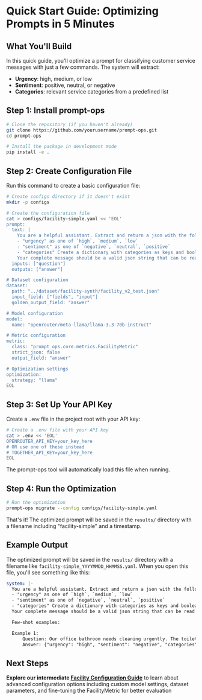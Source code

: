 # Quick Start Guide: Optimizing Prompts in 5 Minutes

## What You'll Build

In this quick guide, you'll optimize a prompt for classifying customer service messages with just a few commands. The system will extract:

- **Urgency**: high, medium, or low
- **Sentiment**: positive, neutral, or negative
- **Categories**: relevant service categories from a predefined list

## Step 1: Install prompt-ops

```bash
# Clone the repository (if you haven't already)
git clone https://github.com/yourusername/prompt-ops.git
cd prompt-ops

# Install the package in development mode
pip install -e .
```

## Step 2: Create Configuration File

Run this command to create a basic configuration file:

````bash
# Create configs directory if it doesn't exist
mkdir -p configs

# Create the configuration file
cat > configs/facility-simple.yaml << 'EOL'
prompt:
  text: |
    You are a helpful assistant. Extract and return a json with the following keys and values:
    - "urgency" as one of `high`, `medium`, `low`
    - "sentiment" as one of `negative`, `neutral`, `positive`
    - "categories" Create a dictionary with categories as keys and boolean values (True/False), where the value indicates whether the category is one of the best matching support category tags from: `emergency_repair_services`, `routine_maintenance_requests`, `quality_and_safety_concerns`, `specialized_cleaning_services`, `general_inquiries`, `sustainability_and_environmental_practices`, `training_and_support_requests`, `cleaning_services_scheduling`, `customer_feedback_and_complaints`, `facility_management_issues`
    Your complete message should be a valid json string that can be read directly and only contain the keys mentioned in the list above. Never enclose it in ```json...```, no newlines, no unnessacary whitespaces.
  inputs: ["question"]
  outputs: ["answer"]

# Dataset configuration
dataset:
  path: "../dataset/facility-synth/facility_v2_test.json"
  input_field: ["fields", "input"]
  golden_output_field: "answer"

# Model configuration
model:
  name: "openrouter/meta-llama/llama-3.3-70b-instruct"

# Metric configuration
metric:
  class: "prompt_ops.core.metrics.FacilityMetric"
  strict_json: false
  output_field: "answer"

# Optimization settings
optimization:
  strategy: "llama"
EOL
````

## Step 3: Set Up Your API Key

Create a `.env` file in the project root with your API key:

```bash
# Create a .env file with your API key
cat > .env << 'EOL'
OPENROUTER_API_KEY=your_key_here
# OR use one of these instead
# TOGETHER_API_KEY=your_key_here
EOL
```

The prompt-ops tool will automatically load this file when running.

## Step 4: Run the Optimization

```bash
# Run the optimization
prompt-ops migrate --config configs/facility-simple.yaml
```

That's it! The optimized prompt will be saved in the `results/` directory with a filename including "facility-simple" and a timestamp.

## Example Output

The optimized prompt will be saved in the `results/` directory with a filename like `facility-simple_YYYYMMDD_HHMMSS.yaml`. When you open this file, you'll see something like this:

````yaml
system: |-
  You are a helpful assistant. Extract and return a json with the following keys and values:
  - "urgency" as one of `high`, `medium`, `low`
  - "sentiment" as one of `negative`, `neutral`, `positive`
  - "categories" Create a dictionary with categories as keys and boolean values (True/False), where the value indicates whether the category is one of the best matching support category tags from: `emergency_repair_services`, `routine_maintenance_requests`, `quality_and_safety_concerns`, `specialized_cleaning_services`, `general_inquiries`, `sustainability_and_environmental_practices`, `training_and_support_requests`, `cleaning_services_scheduling`, `customer_feedback_and_complaints`, `facility_management_issues`
  Your complete message should be a valid json string that can be read directly and only contain the keys mentioned in the list above. Never enclose it in ```json...```, no newlines, no unnessacary whitespaces.

  Few-shot examples:

  Example 1:
      Question: Our office bathroom needs cleaning urgently. The toilets are clogged and there's water on the floor.
      Answer: {"urgency": "high", "sentiment": "negative", "categories": {"emergency_repair_services": true, "specialized_cleaning_services": true, "facility_management_issues": true, "emergency_repair_services": false, "routine_maintenance_requests": false, "quality_and_safety_concerns": false, "general_inquiries": false, "sustainability_and_environmental_practices": false, "training_and_support_requests": false, "customer_feedback_and_complaints": false}}
````

## Next Steps

**Explore our intermediate [Facility Configuration Guide](../intermediate/facility_config.md)** to learn about advanced configuration options including custom model settings, dataset parameters, and fine-tuning the FacilityMetric for better evaluation
